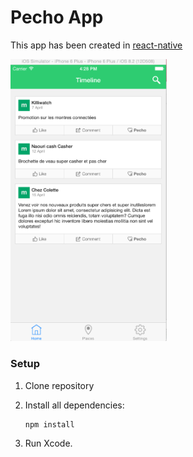 # Pecho App

This app has been created in [react-native](https://github.com/facebook/react-native)

<img src="https://raw.githubusercontent.com/DavoCg/pecho-react/master/preview.png" style="width:250px;">

### Setup

1. Clone repository
2. Install all dependencies:

	```
	npm install
	```
3. Run Xcode.